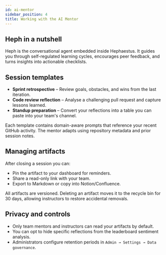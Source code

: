 ```yaml
---
id: ai-mentor
sidebar_position: 4
title: Working with the AI Mentor
---
```


## Heph in a nutshell

Heph is the conversational agent embedded inside Hephaestus. It guides you through self-regulated learning cycles, encourages peer feedback, and turns insights into actionable checklists.

## Session templates

- **Sprint retrospective** – Review goals, obstacles, and wins from the last iteration.
- **Code review reflection** – Analyse a challenging pull request and capture lessons learned.
- **Standup preparation** – Convert your reflections into a table you can paste into your team's channel.

Each template contains domain-aware prompts that reference your recent GitHub activity. The mentor adapts using repository metadata and prior session notes.

## Managing artifacts

After closing a session you can:

- Pin the artifact to your dashboard for reminders.
- Share a read-only link with your team.
- Export to Markdown or copy into Notion/Confluence.

All artifacts are versioned. Deleting an artifact moves it to the recycle bin for 30 days, allowing instructors to restore accidental removals.

## Privacy and controls

- Only team mentors and instructors can read your artifacts by default.
- You can opt to hide specific reflections from the leaderboard sentiment analysis.
- Administrators configure retention periods in `Admin → Settings → Data governance`.
